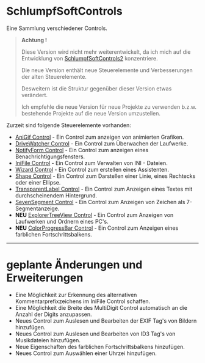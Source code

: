 # SchlumpfSoftControls

Eine Sammlung verschiedener Controls.

> **Achtung !**
> 
> Diese Version wird nicht mehr weiterentwickelt, da ich mich auf die Entwicklung von [SchlumpfSoftControls2](https://github.com/Hanibal1963/SchlumpfSoftControls2) konzentriere.
>
> Die neue Version enthält neue Steuerelemente und Verbesserungen der alten Steuerelemente.
>
> Desweitern ist die Struktur gegenüber dieser Version etwas verändert.
>
> Ich empfehle die neue Version für neue Projekte zu verwenden b.z.w. bestehende Projekte auf die neue Version umzustellen.
> 

Zurzeit sind folgende Steuerelemente vorhanden:

- [AniGif Control](./Docs/AniGifControl.md) - Ein Control zum anzeigen von animierten Grafiken.
- [DriveWatcher Control](./Docs/DriveWatcherControl.md) - Ein Control zum Überwachen der Laufwerke.
- [NotifyForm Control](./Docs/NotifyFormControl.md) - Ein Control zum anzeigen eines Benachrichtigungsfensters.
- [IniFile Control](./Docs/IniFileControl.md) - Ein Control zum Verwalten von INI - Dateien.
- [Wizard Control](./Docs/WizardControl.md) - Ein Control zum erstellen eines Assistenten.
- [Shape Control](./Docs/ShapeControl.md) - Ein Control zum Darstellen einer Linie, eines Rechtecks oder einer Ellipse.
- [TransparentLabel Control](./Docs/TransparentLabelControl.md) - Ein Control zum Anzeigen eines Textes mit durchscheinendem Hintergrund.
- [SevenSegment Control](./Docs/SevenSegmentControl.md) - Ein Control zum Anzeigen von Zeichen als 7-Segmentanzeige. 
- **NEU** [ExplorerTreeView Control](./Docs/ExplorerTreeViewControl.md) - Ein Control zum Anzeigen von Laufwerken und Ordnern eines PC's.
- **NEU** [ColorProgressBar Control](./Docs/ColorProgressBarControl.md) - Ein Control zum Anzeigen eines farblichen Fortschrittsbalkens.

---

# geplante Änderungen und Erweiterungen

- Eine Möglichkeit zur Erkennung des alternativen Kommentarprefixzeichens im IniFile Control schaffen.
- Eine Möglichkeit die Breite des MultiDigit Control automatisch an die Anzahl der Digits anzupassen.
- Neues Control zum Auslesen und Bearbeiten der EXIF Tag's von Bildern hinzufügen.
- Neues Control zum Auslesen und Bearbeiten von ID3 Tag's von Musikdateien hinzufügen.
- Neue Eigenschaften des farblichen Fortschrittsbalkens hinzufügen.
- Neues Control zum Auswählen einer Uhrzei hinzufügen.
